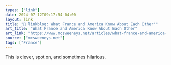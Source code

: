 ```yaml
---
types: ["link"]
date: 2024-07-12T09:17:54-04:00
layout: link
title: "🔗 linkblog: What France and America Know About Each Other'"
art_title: "What France and America Know About Each Other"
art_link: "https://www.mcsweeneys.net/articles/what-france-and-america-know-about-each-other"
source: ["mcsweeneys.net"]
tags: ["France"]
---
```

This is clever, spot on, and sometimes hilarious.
